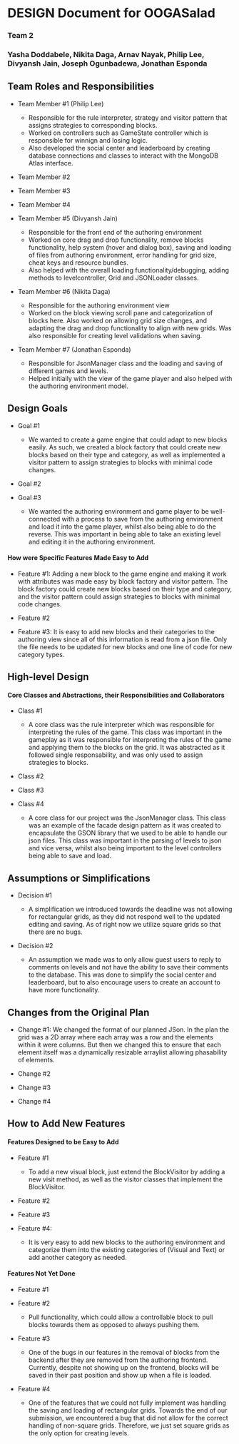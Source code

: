 # DESIGN Document for OOGASalad

### Team 2

### Yasha Doddabele, Nikita Daga, Arnav Nayak, Philip Lee, Divyansh Jain, Joseph Ogunbadewa, Jonathan Esponda

## Team Roles and Responsibilities

* Team Member #1 (Philip Lee)
  * Responsible for the rule interpreter, strategy and visitor pattern that assigns strategies to 
   corresponding blocks.
  * Worked on controllers such as GameState controller which is responsible for winnign and losing logic.
  * Also developed the social center and leaderboard by creating database connections and classes to 
    interact with the MongoDB Atlas interface.

* Team Member #2

* Team Member #3

* Team Member #4 

* Team Member #5 (Divyansh Jain)
    * Responsible for the front end of the authoring environment 
    * Worked on core drag and drop functionality, remove blocks functionality, help system (hover and dialog box),
      saving and loading of files from authoring environment, error handling for grid size, cheat keys and resource bundles.
    * Also helped with the overall loading functionality/debugging, adding methods to levelcontroller, Grid and JSONLoader classes.
    

* Team Member #6 (Nikita Daga)
    * Responsible for the authoring environment view
    * Worked on the block viewing scroll pane and categorization of blocks here. Also worked on
      allowing
      grid size changes, and adapting the drag and drop functionality to align with new grids. Was
      also
      responsible for creating level validations when saving.

* Team Member #7 (Jonathan Esponda)
    * Responsible for JsonManager class and the loading and saving of different games and levels.
    * Helped initially with the view of the game player and also helped with the authoring
      environment
      model.

## Design Goals

* Goal #1
  * We wanted to create a game engine that could adapt to new blocks easily. As such, we created a
    block factory that could create new blocks based on their type and category, as well as implemented
    a visitor pattern to assign strategies to blocks with minimal code changes.

* Goal #2

* Goal #3
    * We wanted the authoring environment and game player to be well-connected with a process to
      save
      from the authoring environment and load it into the game player, whilst also being able to do
      the reverse. This was important in being able to take an existing level and editing it in the
      authoring environment.

#### How were Specific Features Made Easy to Add

* Feature #1: Adding a new block to the game engine and making it work with attributes was made easy by block 
    factory and visitor pattern. The block factory could create new blocks based on their type and 
    category, and the visitor pattern could assign strategies to blocks with minimal code changes.

* Feature #2

* Feature #3: It is easy to add new blocks and their categories to the authoring view since all
  of this information is read from a json file. Only the file needs to be updated for new blocks and
  one line of code for new category types.

## High-level Design

#### Core Classes and Abstractions, their Responsibilities and Collaborators

* Class #1
  * A core class was the rule interpreter which was responsible for interpreting the rules of the
    game. This class was important in the gameplay as it was responsible for interpreting the rules
    of the game and applying them to the blocks on the grid. It was abstracted as it followed single
    responsability, and was only used to assign strategies to blocks.

* Class #2

* Class #3

* Class #4
    * A core class for our project was the JsonManager class. This class was an example of the
      facade design pattern as it was created to encapsulate the GSON library that we used to be
      able to handle our json files. This class was important in the parsing of levels to json and
      vice versa, whilst also being important to the level controllers being able to save and load.

## Assumptions or Simplifications

* Decision #1
    * A simplification we introduced towards the deadline was not allowing for rectangular grids, as
      they did not respond well to the updated editing and saving. As of right now we utilize square
      grids so that there are no bugs.

* Decision #2
   * An assumption we made was to only allow guest users to reply to comments on levels and not have the
      ability to save their comments to the database. This was done to simplify the social center and leaderboard, 
      but to also encourage users to create an account to have more functionality.

## Changes from the Original Plan

* Change #1: We changed the format of our planned JSon. In the plan the grid was a 2D array where
  each array was a row and the elements within it were columns. But then we changed this to ensure
  that each element itself was a dynamically resizable arraylist allowing phasability of elements.

* Change #2

* Change #3

* Change #4

## How to Add New Features

#### Features Designed to be Easy to Add

* Feature #1
  * To add a new visual block, just extend the BlockVisitor by adding a new visit method, as well as the
  visitor classes that implement the BlockVisitor. 

* Feature #2

* Feature #3

* Feature #4:
    * It is very easy to add new blocks to the authoring environment and categorize them into the
      existing categories of (Visual and Text) or add another category as needed.

#### Features Not Yet Done

* Feature #1

* Feature #2
  * Pull functionality, which could allow a controllable block to pull blocks towards them as opposed to 
  always pushing them.

* Feature #3
    * One of the bugs in our features in the removal of blocks from the backend after they are
      removed from the authoring frontend. Currently, despite not showing up on the frontend, blocks
      will be saved in their past position and show up when a file is loaded.

* Feature #4
    * One of the features that we could not fully implement was handling the saving and loading of
      rectangular grids. Towards the end of our submission, we encountered a bug that did not allow
      for the correct handling of non-square grids. Therefore, we just set square grids as the only
      option for creating levels.
 